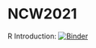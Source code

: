 # NCW2021

R Introduction:
[![Binder](https://mybinder.org/badge_logo.svg)](https://mybinder.org/v2/gh/MatthewJWhittle/NCW2021/HEAD?filepath=Introduction-R.ipynb)
